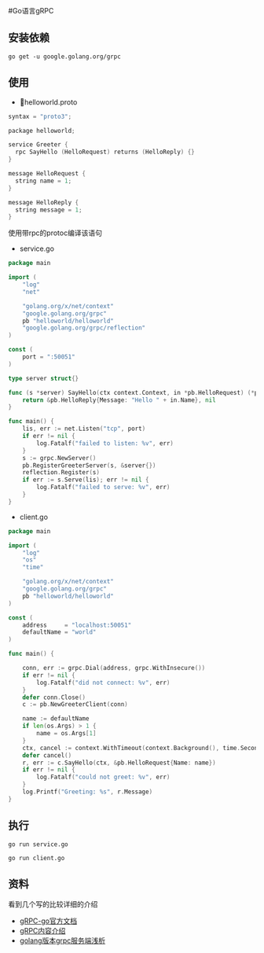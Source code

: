 #Go语言gRPC
## 安装依赖
`go get -u google.golang.org/grpc`
## 使用
- helloworld.proto
```c++
syntax = "proto3";

package helloworld;

service Greeter {
  rpc SayHello (HelloRequest) returns (HelloReply) {}
}

message HelloRequest {
  string name = 1;
}

message HelloReply {
  string message = 1;
}
```

使用带rpc的protoc编译该语句

- service.go
```go
package main

import (
	"log"
	"net"

	"golang.org/x/net/context"
	"google.golang.org/grpc"
	pb "helloworld/helloworld"
	"google.golang.org/grpc/reflection"
)

const (
	port = ":50051"
)

type server struct{}

func (s *server) SayHello(ctx context.Context, in *pb.HelloRequest) (*pb.HelloReply, error) {
	return &pb.HelloReply{Message: "Hello " + in.Name}, nil
}

func main() {
	lis, err := net.Listen("tcp", port)
	if err != nil {
		log.Fatalf("failed to listen: %v", err)
	}
	s := grpc.NewServer()
	pb.RegisterGreeterServer(s, &server{})
	reflection.Register(s)
	if err := s.Serve(lis); err != nil {
		log.Fatalf("failed to serve: %v", err)
	}
}
```
- client.go
```go
package main

import (
	"log"
	"os"
	"time"

	"golang.org/x/net/context"
	"google.golang.org/grpc"
	pb "helloworld/helloworld"
)

const (
	address     = "localhost:50051"
	defaultName = "world"
)

func main() {

	conn, err := grpc.Dial(address, grpc.WithInsecure())
	if err != nil {
		log.Fatalf("did not connect: %v", err)
	}
	defer conn.Close()
	c := pb.NewGreeterClient(conn)

	name := defaultName
	if len(os.Args) > 1 {
		name = os.Args[1]
	}
	ctx, cancel := context.WithTimeout(context.Background(), time.Second)
	defer cancel()
	r, err := c.SayHello(ctx, &pb.HelloRequest{Name: name})
	if err != nil {
		log.Fatalf("could not greet: %v", err)
	}
	log.Printf("Greeting: %s", r.Message)
}
```

## 执行
`go run service.go`

`go run client.go`

## 资料
看到几个写的比较详细的介绍
- [gRPC-go官方文档](http://doc.oschina.net/grpc?t=60133#client)
- [gRPC内容介绍](https://blog.csdn.net/phantom_111/article/details/74356739)
- [golang版本grpc服务端浅析](https://guidao.github.io/grpc_server.html)